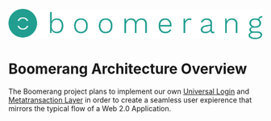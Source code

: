 ![Boomerang Logo](https://github.com/BoomerangProject/boomerang-wiki/blob/master/images/logo.png "Boomerang Logo")
# Boomerang Architecture Overview
The Boomerang project plans to implement our own [Universal Login](https://github.com/BoomerangProject/boomerang-wiki/blob/master/architecture/UniversalLogin.md) and [Metatransaction Layer](TBD) in order to create a seamless user expierence that mirrors the typical flow of a Web 2.0 Application.
